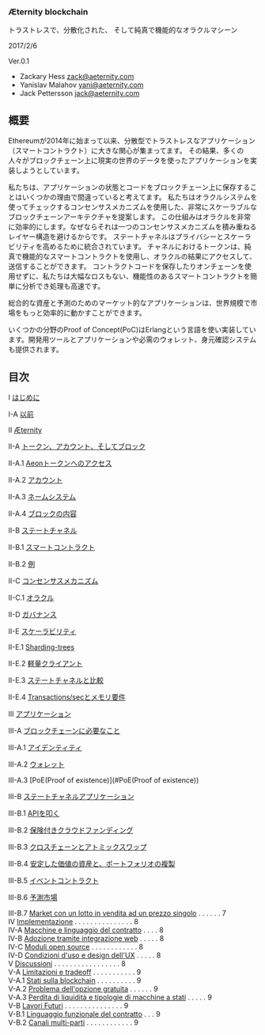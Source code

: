 ### Æternity blockchain
トラストレスで、分散化された、 そして純真で機能的なオラクルマシーン

2017/2/6

Ver.0.1

- Zackary Hess
zack@aeternity.com
- Yanislav Malahov
yani@aeternity.com
- Jack Pettersson
jack@aeternity.com

## 概要
Ethereumが2014年に始まって以来、分散型でトラストレスなアプリケーション（スマートコントラクト）に大きな関心が集まってます。
その結果、多くの人々がブロックチェーン上に現実の世界のデータを使ったアプリケーションを実装しようとしています。

私たちは、アプリケーションの状態とコードをブロックチェーン上に保存することはいくつかの理由で間違っていると考えてます。
私たちはオラクルシステムを使ってチェックするコンセンサスメカニズムを使用した、非常にスケーラブルなブロックチェーンアーキテクチャを提案します。
この仕組みはオラクルを非常に効率的にします。なぜならそれは一つのコンセンサスメカニズムを積み重ねるレイヤー構造を避けるからです。
ステートチャネルはプライバシーとスケーラビリティを高めるために統合されています。 チャネルにおけるトークンは、純真で機能的なスマートコントラクトを使用し、オラクルの結果にアクセスして、送信することができます。
コントラクトコードを保存したりオンチェーンを使用せずに、私たちは大幅なロスもない、機能性のあるスマートコントラクトを簡単に分析でき処理も高速です。

総合的な資産と予測のためのマーケット的なアプリケーションは、世界規模で市場をもっと効率的に動かすことができます。

いくつかの分野のProof of Concept(PoC)はErlangという言語を使い実装しています。開発用ツールとアプリケーションや必需のウォレット、身元確認システムも提供されます。


## 目次
I [はじめに](#はじめに) 

I-A [以前](#以前)

II [Æternity](#Æternity) 

II-A [トークン、アカウント、そしてブロック](#トークン、アカウント、そしてブロック)

II-A.1 [Aeonトークンへのアクセス](#Aeonトークンへのアクセス) 

II-A.2 [アカウント](#アカウント)

II-A.3 [ネームシステム](#ネームシステム)

II-A.4 [ブロックの内容](#ブロックの内容)

II-B [ステートチャネル](#ステートチャネル)

II-B.1 [スマートコントラクト](#スマートコントラクト)

II-B.2 [例](#例)

II-C [コンセンサスメカニズム](#コンセンサスメカニズム)

II-C.1 [オラクル](#オラクル)

II-D [ガバナンス](#ガバナンス)

II-E [スケーラビリティ](#スケーラビリティ)  

II-E.1 [Sharding-trees](#sharding-trees)

II-E.2 [軽量クライアント](#軽量クライアント)

II-E.3 [ステートチャネルと比較](#ステートチャネルと比較)

II-E.4 [Transactions/secとメモリ要件](#Transactions/secとメモリ要件) 

III [アプリケーション](#アプリケーション)

III-A [ブロックチェーンに必要なこと](#ブロックチェーンに必要なこと)

III-A.1 [アイデンティティ](#アイデンティティ)

III-A.2 [ウォレット](#ウォレット)

III-A.3 [PoE(Proof of existence)](#PoE(Proof of existence))

III-B [ステートチャネルアプリケーション](#ステートチャネルアプリケーション)

III-B.1 [APIを叩く](#APIを叩く)

III-B.2 [保険付きクラウドファンディング](#保険付きクラウドファンディング)

III-B.3 [クロスチェーンとアトミックスワップ](#クロスチェーンとアトミックスワップ)
 
III-B.4 [安定した価値の資産と、ポートフォリオの複製](#安定した価値の資産と、ポートフォリオの複製)

III-B.5 [イベントコントラクト](#イベントコントラクト) 

III-B.6 [予測市場](#予測市場)

III-B.7 [Market con un lotto in vendita ad un prezzo singolo](#market-con-un-lotto-in-vendita-ad-un-prezzo-singolo) . . . . . . 7  
IV [Implementazione](#implementazione) . . . . . . . . . . . . . . . 8  
IV-A [Macchine e linguaggio del contratto](#macchine-e-linguaggio-del-contratto) . . . . 8  
IV-B [Adozione tramite integrazione web](#adozione-tramite-integrazione-web) . . . . . 8  
IV-C [Moduli open source](#moduli-open-source)  . . . . . . . . . . . . 8  
IV-D [Condizioni d'uso e design dell'UX](#condizioni-duso-e-design-dellux) . . . . . 8  
V [Discussioni](#discussioni)  . . . . . . . . . . . . . . . . . 8  
V-A [Limitazioni e tradeoff](#limitazioni-e-tradeoff) . . . . . . . . . . . 9  
V-A.1 [Stati sulla blockchain](#stati-sulla-blockchain) . . . . . . . . . . 9  
V-A.2 [Problema dell'opzione gratuita](#problema-dellopzione-gratuita) . . . . . . 9  
V-A.3 [Perdita di liquidità e tipologie di macchine a stati](#perdita-di-liquidità-e-tipologie-di-macchine-a-stati) . . . . . 9  
V-B [Lavori Futuri](#lavori-futuri)  . . . . . . . . . . . . . . . 9  
V-B.1 [Linguaggio funzionale del contratto](#linguaggio-funzionale-del-contratto)  . . . 9  
V-B.2 [Canali multi-parti](#canali-multi-parti) . . . . . . . . . . . . 9  
